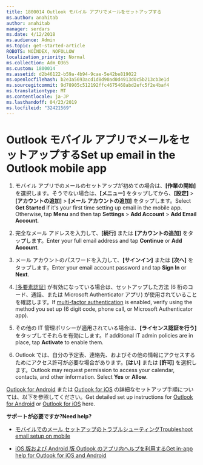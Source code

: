 ```yaml
---
title: 1800014 Outlook モバイル アプリでメールをセットアップする
ms.author: anahitab
author: anahitab
manager: serdars
ms.date: 4/12/2018
ms.audience: Admin
ms.topic: get-started-article
ROBOTS: NOINDEX, NOFOLLOW
localization_priority: Normal
ms.collection: Adm_O365
ms.custom: 1800014
ms.assetid: d2b46122-b59a-4b94-9cae-5e42be819022
ms.openlocfilehash: b2e3a5693acd1d8d90ad0d4913d0c5b213cb3e1d
ms.sourcegitcommit: 9d78905c512192ffc4675468abd2efc5f2e4baf4
ms.translationtype: MT
ms.contentlocale: ja-JP
ms.lasthandoff: 04/23/2019
ms.locfileid: "32421569"
---
```

# <a name="set-up-email-in-the-outlook-mobile-app"></a><span data-ttu-id="73ce6-102">Outlook モバイル アプリでメールをセットアップする</span><span class="sxs-lookup"><span data-stu-id="73ce6-102">Set up email in the Outlook mobile app</span></span>

1. <span data-ttu-id="73ce6-p101">モバイル アプリでのメールのセットアップが初めての場合は、**[作業の開始]** を選択します。そうでない場合は、**[メニュー]** をタップしてから、**[設定]** \> **[アカウントの追加]** \> **[メール アカウントの追加]** をタップします。</span><span class="sxs-lookup"><span data-stu-id="73ce6-p101">Select **Get Started** if it's your first time setting up email in the mobile app. Otherwise, tap **Menu** and then tap **Settings** \> **Add Account** \> **Add Email Account**.</span></span> 
    
2. <span data-ttu-id="73ce6-105">完全なメール アドレスを入力して、**[続行]** または **[アカウントの追加]** をタップします。</span><span class="sxs-lookup"><span data-stu-id="73ce6-105">Enter your full email address and tap **Continue** or **Add Account**.</span></span>
    
3. <span data-ttu-id="73ce6-106">メール アカウントのパスワードを入力して、**[サインイン]** または **[次へ]** をタップします。</span><span class="sxs-lookup"><span data-stu-id="73ce6-106">Enter your email account password and tap **Sign In** or **Next**.</span></span> 
    
4. <span data-ttu-id="73ce6-107">[[多要素認証]](https://support.office.com/article/8f0454b2-f51a-4d9c-bcde-2c48e41621c6.aspx) が有効になっている場合は、セットアップした方法 (6 桁のコード、通話、または Microsoft Authenticator アプリ) が使用されていることを確認します。</span><span class="sxs-lookup"><span data-stu-id="73ce6-107">If [multi-factor authentication](https://support.office.com/article/8f0454b2-f51a-4d9c-bcde-2c48e41621c6.aspx) is enabled, verify using the method you set up (6 digit code, phone call, or Microsoft Authenticator app).</span></span> 
    
5. <span data-ttu-id="73ce6-108">その他の IT 管理ポリシーが適用されている場合は、**[ライセンス認証を行う]** をタップしてそれらを有効にします。</span><span class="sxs-lookup"><span data-stu-id="73ce6-108">If additional IT admin policies are in place, tap **Activate** to enable them.</span></span> 
    
6. <span data-ttu-id="73ce6-p102">Outlook では、自分の予定表、連絡先、およびその他の情報にアクセスするためにアクセス許可が必要な場合があります。**[はい]** または **[許可]** を選択します。</span><span class="sxs-lookup"><span data-stu-id="73ce6-p102">Outlook may request permission to access your calendar, contacts, and other information. Select **Yes** or **Allow**.</span></span> 
    
<span data-ttu-id="73ce6-111">[Outlook for Android](https://support.office.com/article/886db551-8dfa-4fd5-b835-f8e532091872.aspx) または [Outlook for iOS](https://support.office.com/article/b2de2161-cc1d-49ef-9ef9-81acd1c8e234.aspx) の詳細なセットアップ手順については、以下を参照してください。</span><span class="sxs-lookup"><span data-stu-id="73ce6-111">Get detailed set up instructions for [Outlook for Android](https://support.office.com/article/886db551-8dfa-4fd5-b835-f8e532091872.aspx) or [Outlook for iOS](https://support.office.com/article/b2de2161-cc1d-49ef-9ef9-81acd1c8e234.aspx) here.</span></span> 
  
 <span data-ttu-id="73ce6-112">**サポートが必要ですか?**</span><span class="sxs-lookup"><span data-stu-id="73ce6-112">**Need help?**</span></span>
  
- [<span data-ttu-id="73ce6-113">モバイルでのメール セットアップのトラブルシューティング</span><span class="sxs-lookup"><span data-stu-id="73ce6-113">Troubleshoot email setup on mobile</span></span>](https://support.office.com/article/a264ef01-9c88-48fb-9285-7017e4f31f02.aspx)
    
- [<span data-ttu-id="73ce6-114">iOS 版および Android 版 Outlook のアプリ内ヘルプを利用する</span><span class="sxs-lookup"><span data-stu-id="73ce6-114">Get in-app help for Outlook for iOS and Android</span></span>](https://support.office.com/article/218a22d1-9fa5-4889-b689-de1c63493243.aspx#ID0EAABAAA=Contact_Support)
    


